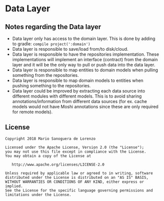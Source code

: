 Data Layer
=

Notes regarding the Data layer
-

- Data layer only has access to the domain layer. This is done by adding to gradle: `compile project(':domain')`
- Data layer is responsible to save/load from/to disk/cloud.
- Data layer is responsible to have the repositories implementation.
These implementations will implement an interface (contract) from the domain layer and it will be the only way to
pull or push data into the data layer.
- Data layer is responsible to map entities to domain models when pulling something from the repositories.
- Data layer is responsible to map domain models to entities when pushing something to the repositories.
- Data layer could be improved by extracting each data source into different modules with different models.
This is to avoid sharing annotations/information from different data sources (for ex. cache models would not have Moshi annotations since these are only required for remote models).

License
-

    Copyright 2018 Mario Sanoguera de Lorenzo

    Licensed under the Apache License, Version 2.0 (the "License");
    you may not use this file except in compliance with the License.
    You may obtain a copy of the License at

       http://www.apache.org/licenses/LICENSE-2.0

    Unless required by applicable law or agreed to in writing, software
    distributed under the License is distributed on an "AS IS" BASIS,
    WITHOUT WARRANTIES OR CONDITIONS OF ANY KIND, either express or implied.
    See the License for the specific language governing permissions and
    limitations under the License.
